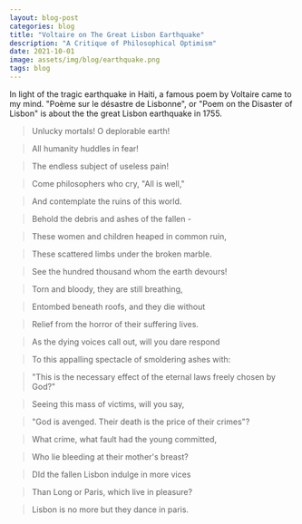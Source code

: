 ```yaml
---
layout: blog-post
categories: blog
title: "Voltaire on The Great Lisbon Earthquake"
description: "A Critique of Philosophical Optimism"
date: 2021-10-01
image: assets/img/blog/earthquake.png
tags: blog
---
```


In light of the tragic earthquake in Haiti, a famous poem by Voltaire came to my mind. "Poème sur le désastre de Lisbonne", or "Poem on the Disaster of Lisbon" is about the the great Lisbon earthquake in 1755.

> Unlucky mortals! O deplorable earth!

> All humanity huddles in fear!

> The endless subject of useless pain!

> Come philosophers who cry, "All is well,"

> And contemplate the ruins of this world.

> Behold the debris and ashes of the fallen - 

> These women and children heaped in common ruin,

> These scattered limbs under the broken marble.

> See the hundred thousand whom the earth devours!

> Torn and bloody, they are still breathing,

> Entombed beneath roofs, and they die without

> Relief from the horror of their suffering lives.

> As the dying voices call out, will you dare respond

> To this appalling spectacle of smoldering ashes with:

> "This is the necessary effect of the eternal laws freely chosen by God?"

> Seeing this mass of victims, will you say,

> "God is avenged. Their death is the price of their crimes"?

> What crime, what fault had the young committed,

> Who lie bleeding at their mother's breast?

> DId the fallen Lisbon indulge in more vices

> Than Long or Paris, which live in pleasure?

> Lisbon is no more but they dance in paris.



